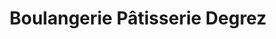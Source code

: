 ---
title: "Boulangerie Pâtisserie Degrez"
url: /questembert/boulangerie-patisserie-degrez/
shop: Bäckerei
---